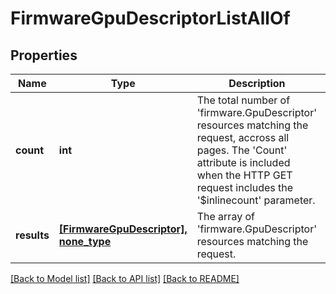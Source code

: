 # FirmwareGpuDescriptorListAllOf

## Properties
Name | Type | Description | Notes
------------ | ------------- | ------------- | -------------
**count** | **int** | The total number of &#39;firmware.GpuDescriptor&#39; resources matching the request, accross all pages. The &#39;Count&#39; attribute is included when the HTTP GET request includes the &#39;$inlinecount&#39; parameter. | [optional] 
**results** | [**[FirmwareGpuDescriptor], none_type**](FirmwareGpuDescriptor.md) | The array of &#39;firmware.GpuDescriptor&#39; resources matching the request. | [optional] 

[[Back to Model list]](../README.md#documentation-for-models) [[Back to API list]](../README.md#documentation-for-api-endpoints) [[Back to README]](../README.md)


